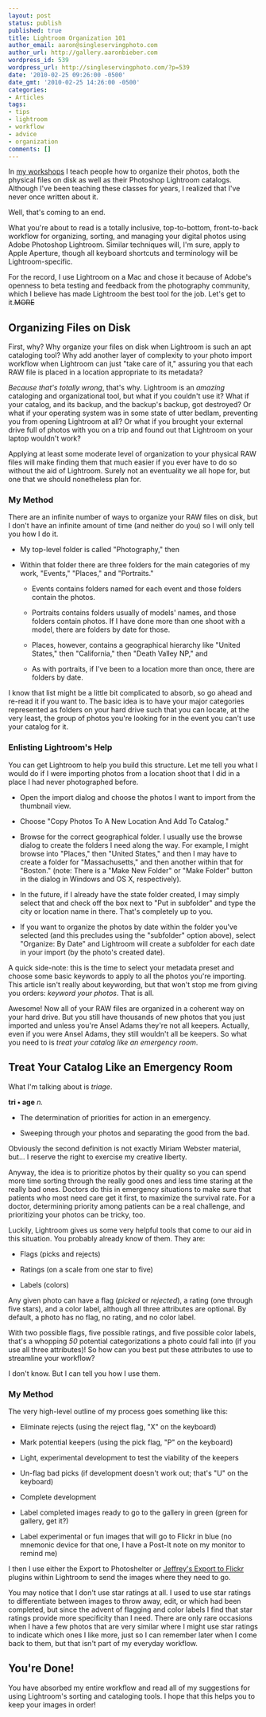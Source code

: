 ```yaml
---
layout: post
status: publish
published: true
title: Lightroom Organization 101
author_email: aaron@singleservingphoto.com
author_url: http://gallery.aaronbieber.com
wordpress_id: 539
wordpress_url: http://singleservingphoto.com/?p=539
date: '2010-02-25 09:26:00 -0500'
date_gmt: '2010-02-25 14:26:00 -0500'
categories:
- Articles
tags:
- tips
- lightroom
- workflow
- advice
- organization
comments: []
---
```


In [my workshops](http://artphotoworkshops.com) I teach people how to organize
their photos, both the physical files on disk as well as their Photoshop
Lightroom catalogs. Although I've been teaching these classes for years, I
realized that I've never once written about it.

Well, that's coming to an end.

What you're about to read is a totally inclusive, top-to-bottom, front-to-back
workflow for organizing, sorting, and managing your digital photos using Adobe
Photoshop Lightroom. Similar techniques will, I'm sure, apply to Apple Aperture,
though all keyboard shortcuts and terminology will be Lightroom-specific.

For the record, I use Lightroom on a Mac and chose it because of Adobe's
openness to beta testing and feedback from the photography community, which I
believe has made Lightroom the best tool for the job. Let's get to it.~~MORE~~

## Organizing Files on Disk

First, why? Why organize your files on disk when Lightroom is such an apt
cataloging tool? Why add another layer of complexity to your photo import
workflow when Lightroom can just "take care of it," assuring you that each RAW
file is placed in a location appropriate to its metadata?

*Because that's totally wrong*, that's why. Lightroom is an _amazing_ cataloging
and organizational tool, but what if you couldn't use it? What if your catalog,
and its backup, and the backup's backup, got destroyed? Or what if your
operating system was in some state of utter bedlam, preventing you from opening
Lightroom at all? Or what if you brought your external drive full of photos with
you on a trip and found out that Lightroom on your laptop wouldn't work?

Applying at least some moderate level of organization to your physical RAW files
will make finding them that much easier if you ever have to do so without the
aid of Lightroom. Surely not an eventuality we all hope for, but one that we
should nonetheless plan for.

### My Method

There are an infinite number of ways to organize your RAW files on disk, but I
don't have an infinite amount of time (and neither do you) so I will only tell
you how I do it.

* My top-level folder is called "Photography," then

* Within that folder there are three folders for the main categories of my work,
  "Events," "Places," and "Portraits."

  * Events contains folders named for each event and those folders contain the
    photos.

  * Portraits contains folders usually of models' names, and those folders
    contain photos. If I have done more than one shoot with a model, there are
    folders by date for those.

  * Places, however, contains a geographical hierarchy like "United States,"
    then "California," then "Death Valley NP," and

  * As with portraits, if I've been to a location more than once, there are
    folders by date.

I know that list might be a little bit complicated to absorb, so go ahead and
re-read it if you want to. The basic idea is to have your major categories
represented as folders on your hard drive such that you can locate, at the very
least, the group of photos you're looking for in the event you can't use your
catalog for it.

### Enlisting Lightroom's Help

You can get Lightroom to help you build this structure. Let me tell you what I
would do if I were importing photos from a location shoot that I did in a place
I had never photographed before.

* Open the import dialog and choose the photos I want to import from the
  thumbnail view.

* Choose "Copy Photos To A New Location And Add To Catalog."

* Browse for the correct geographical folder. I usually use the browse dialog to
  create the folders I need along the way. For example, I might browse into
  "Places," then "United States," and then I may have to create a folder for
  "Massachusetts," and then another within that for "Boston." (note: There is a
  "Make New Folder" or "Make Folder" button in the dialog in Windows and OS X,
  respectively).

* In the future, if I already have the state folder created, I may simply select
  that and check off the box next to "Put in subfolder" and type the city or
  location name in there. That's completely up to you.

* If you want to organize the photos by date within the folder you've selected
  (and this precludes using the "subfolder" option above), select "Organize: By
  Date" and Lightroom will create a subfolder for each date in your import (by
  the photo's created date).

A quick side-note: this is the time to select your metadata preset and choose
some basic keywords to apply to all the photos you're importing.  This article
isn't really about keywording, but that won't stop me from giving you orders:
*keyword your photos*. That is all.

Awesome! Now all of your RAW files are organized in a coherent way on your hard
drive. But you still have thousands of new photos that you just imported and
unless you're Ansel Adams they're not all keepers.  Actually, even if you were
Ansel Adams, they still wouldn't all be keepers. So what you need to is _treat
your catalog like an emergency room_.

## Treat Your Catalog Like an Emergency Room

What I'm talking about is _triage_.

**tri • age** _n._

* The determination of priorities for action in an emergency.

* Sweeping through your photos and separating the good from the bad.

Obviously the second definition is not exactly Miriam Webster material, but... I
reserve the right to exercise my creative liberty.

Anyway, the idea is to prioritize photos by their quality so you can spend more
time sorting through the really good ones and less time staring at the really
bad ones. Doctors do this in emergency situations to make sure that patients who
most need care get it first, to maximize the survival rate. For a doctor,
determining priority among patients can be a real challenge, and prioritizing
your photos can be tricky, too.

Luckily, Lightroom gives us some very helpful tools that come to our aid in this
situation. You probably already know of them. They are:

* Flags (picks and rejects)

* Ratings (on a scale from one star to five)

* Labels (colors)

Any given photo can have a flag (_picked_ or _rejected_), a rating (one through
five stars), and a color label, although all three attributes are optional. By
default, a photo has no flag, no rating, and no color label.

With two possible flags, five possible ratings, and five possible color labels,
that's a whopping _50_ potential categorizations a photo could fall into (if you
use all three attributes)! So how can you best put these attributes to use to
streamline your workflow?

I don't know. But I can tell you how I use them.

### My Method

The very high-level outline of my process goes something like this:

* Eliminate rejects (using the reject flag, "X" on the keyboard)

* Mark potential keepers (using the pick flag, "P" on the keyboard) 

* Light, experimental development to test the viability of the keepers

* Un-flag bad picks (if development doesn't work out; that's "U" on the
  keyboard)

* Complete development 

* Label completed images ready to go to the gallery in green (green for gallery, get it?)

* Label experimental or fun images that will go to Flickr in blue (no mnemonic
  device for that one, I have a Post-It note on my monitor to remind me)

I then I use either the Export to Photoshelter
or [Jeffrey's Export to Flickr](http://regex.info/blog/lightroom-goodies/flickr)
plugins within Lightroom to send the images where they need to go.

You may notice that I don't use star ratings at all. I used to use star ratings
to differentiate between images to throw away, edit, or which had been
completed, but since the advent of flagging and color labels I find that star
ratings provide more specificity than I need. There are only rare occasions when
I have a few photos that are very similar where I might use star ratings to
indicate which ones I like more, just so I can remember later when I come back
to them, but that isn't part of my everyday workflow.

## You're Done!

You have absorbed my entire workflow and read all of my suggestions for using
Lightroom's sorting and cataloging tools. I hope that this helps you to keep
your images in order!
